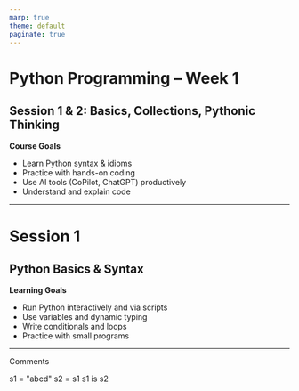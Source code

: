 ```yaml
---
marp: true
theme: default
paginate: true
---
```


# Python Programming – Week 1
## Session 1 & 2: Basics, Collections, Pythonic Thinking

**Course Goals**  
- Learn Python syntax & idioms  
- Practice with hands-on coding  
- Use AI tools (CoPilot, ChatGPT) productively  
- Understand and explain code  

---

# Session 1
## Python Basics & Syntax

**Learning Goals**  
- Run Python interactively and via scripts  
- Use variables and dynamic typing  
- Write conditionals and loops  
- Practice with small programs  

---
Comments

s1 = "abcd"
s2 = s1
s1 is s2